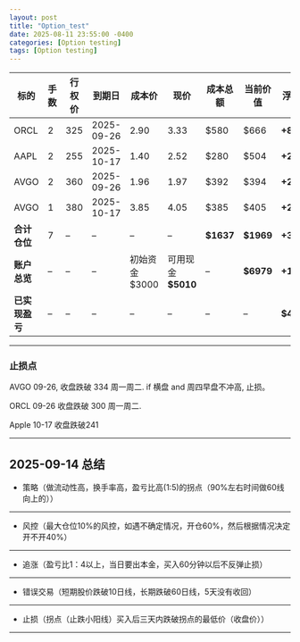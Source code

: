 ```yaml
---
layout: post
title: "Option_test"
date: 2025-08-11 23:55:00 -0400
categories: [Option testing]
tags: [Option testing]
---
```



| 标的        | 手数 | 行权价 | 到期日        | 成本价         | 现价              | 成本总额       | 当前价值       | 浮盈亏        | 仓位占比  |
| --------- | -- | --- | ---------- | ----------- | --------------- | ---------- | ---------- | ---------- | ----- |
| ORCL      | 2  | 325 | 2025-09-26 | 2.90        | 3.33            | \$580      | \$666      | **+86**    | 5.7%  |
| AAPL      | 2  | 255 | 2025-10-17 | 1.40        | 2.52            | \$280      | \$504      | **+224**   | 4.3%  |
| AVGO      | 2  | 360 | 2025-09-26 | 1.96        | 1.97            | \$392      | \$394      | **+2**     | 3.3%  |
| AVGO      | 1  | 380 | 2025-10-17 | 3.85        | 4.05            | \$385      | \$405      | **+20**    | 3.5%  |
| **合计仓位**  | 7  | –   | –          | –           | –               | **\$1637** | **\$1969** | **+332**   | 16.8% |
| **账户总览**  | –  | –   | –          | 初始资金 \$3000 | 可用现金 **\$5010** | –          | **\$6979** | **+1979**  | –     |
| **已实现盈亏** | –  | –   | –          | –           | –               | –          | –          | **\$4005** | –     |


---
### 止损点
AVGO 09-26, 收盘跌破 334 周一周二. if 横盘 and 周四早盘不冲高, 止损。

ORCL 09-26  收盘跌破 300 周一周二. 

Apple 10-17 收盘跌破241


---

## **2025-09-14 总结**

- 策略（做流动性高，换手率高，盈亏比高(1:5)的拐点（90%左右时间做60线向上的））
---
- 风控（最大仓位10%的风控，如遇不确定情况，开仓60%，然后根据情况决定开不开40%）
---
- 追涨（盈亏比1：4以上，当日要出本金，买入60分钟以后不反弹止损）
---
- 错误交易（短期股价跌破10日线，长期跌破60日线，5天没有收回）
---
- 止损（拐点（止跌小阳线）买入后三天内跌破拐点的最低价（收盘价））
---
